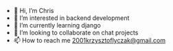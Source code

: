 - 👋 Hi, I’m Chris
- 👀 I’m interested in backend development
- 🌱 I’m currently learning django
- 💞️ I’m looking to collaborate on chat projects
- 📫 How to reach me 2001krzysztoflyczak@gmail.com

<!---
Fahras23/Fahras23 is a ✨ special ✨ repository because its `README.md` (this file) appears on your GitHub profile.
You can click the Preview link to take a look at your changes.
--->
